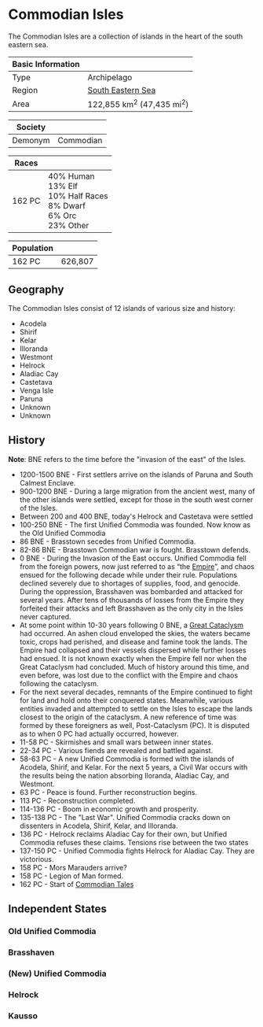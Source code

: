 # Commodian Isles

The Commodian Isles are a collection of islands in the heart of the south eastern sea.

| Basic Information | |
| - | - |
| Type | Archipelago |
| Region | [South Eastern Sea](../Planes/pulchra.md#south-eastern-corner) |
| Area | 122,855 km<sup>2</sup> (47,435 mi<sup>2</sup>)  |

| Society | |
| - | - |
| Demonym | Commodian |

| Races | |
| - | - |
| 162 PC | 40% Human<br>13% Elf<br>10% Half Races<br>8% Dwarf<br>6% Orc<br>23% Other |

| Population | |
| - | - |
| 162 PC | 626,807 |

## Geography

The Commodian Isles consist of 12 islands of various size and history:

- Acodela
- Shirif
- Kelar
- Illoranda
- Westmont
- Helrock
- Aladiac Cay
- Castetava
- Venga Isle
- Paruna
- Unknown
- Unknown

## History

**Note**: BNE refers to the time before the "invasion of the east" of the Isles.

- 1200-1500 BNE - First settlers arrive on the islands of Paruna and South Calmest Enclave.
- 900-1200 BNE - During a large migration from the ancient west, many of the other islands were settled, except for those in the south west corner of the Isles.
- Between 200 and 400 BNE, today's Helrock and Castetava were settled
- 100-250 BNE - The first Unified Commodia was founded. Now know as the Old Unified Commodia
- 86 BNE - Brasstown secedes from Unified Commodia.
- 82-86 BNE - Brasstown Commodian war is fought. Brasstown defends.
- 0 BNE - During the Invasion of the East occurs. Unified Commodia fell from the foreign powers, now just referred to as “the [Empire](../../Factions/Nations/caelian_empire.md)”, and chaos ensued for the following decade while under their rule. Populations declined severely due to shortages of supplies, food, and genocide. During the oppression, Brasshaven was bombarded and attacked for several years. After tens of thousands of losses from the Empire they forfeited their attacks and left Brasshaven as the only city in the Isles never captured.
- At some point within 10-30 years following 0 BNE, a [Great Cataclysm](../../Events/great_cataclysm.md) had occurred. An ashen cloud enveloped the skies, the waters became toxic, crops had perished, and disease and famine took the lands. The Empire had collapsed and their vessels dispersed while further losses had ensued. It is not known exactly when the Empire fell nor when the Great Cataclysm had concluded. Much of history around this time, and even before, was lost due to the conflict with the Empire and chaos following the cataclysm.
- For the next several decades, remnants of the Empire continued to fight for land and hold onto their conquered states. Meanwhile, various entities invaded and attempted to settle on the Isles to escape the lands closest to the origin of the cataclysm. A new reference of time was formed by these foreigners as well, Post-Cataclysm (PC). It is disputed as to when 0 PC had actually occurred, however.
- 11-58 PC - Skirmishes and small wars between inner states.
- 22-34 PC - Various fiends are revealed and battled against.
- 58-63 PC - A new Unified Commodia is formed with the islands of Acodela, Shirif, and Kelar. For the next 5 years, a Civil War occurs with the results being the nation absorbing Iloranda, Aladiac Cay, and Westmont. 
- 63 PC - Peace is found. Further reconstruction begins.
- 113 PC - Reconstruction completed.
- 114-136 PC - Boom in economic growth and prosperity.
- 135-138 PC - The "Last War". Unified Commodia cracks down on dissenters in Acodela, Shirif, Kelar, and Illoranda.
- 136 PC - Helrock reclaims Aladiac Cay for their own, but Unified Commodia refuses these claims. Tensions rise between the two states
- 137-150 PC - Unified Commodia fights Helrock for Aladiac Cay. They are victorious.
- 158 PC - Mors Marauders arrive?
- 158 PC - Legion of Man formed.
- 162 PC - Start of [Commodian Tales](../../Campaigns/commodian_tales.md)

## Independent States

### Old Unified Commodia

### Brasshaven

### (New) Unified Commodia

### Helrock

### Kausso